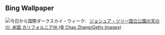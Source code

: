 ## Bing Wallpaper
![](https://www.bing.com/th?id=OHR.JoshuaStars_JA-JP1506519282_UHD.jpg&w=1000)今日から国際ダークスカイ・ウィーク:&nbsp;&ensp;[ジョシュア・ツリー国立公園の天の川, 米国 カリフォルニア州 (© Chao Zhang/Getty Images)](https://www.bing.com/th?id=OHR.JoshuaStars_JA-JP1506519282_UHD.jpg)
<br><br/>
